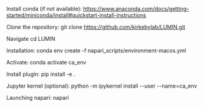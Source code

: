 Install conda (if not available):
https://www.anaconda.com/docs/getting-started/miniconda/install#quickstart-install-instructions


Clone the repository:
git clone https://github.com/kirkebylab/LUMIN.git

Navigate 
cd LUMIN



Installation:
conda env create -f napari_scripts/environment-macos.yml

Activate:
conda activate ca_env

Install plugin:
pip install -e .

Jupyter kernel (optional):
python -m ipykernel install --user --name=ca_env

Launching napari:
napari



